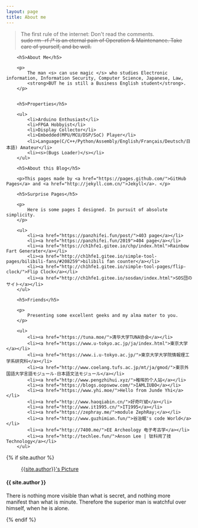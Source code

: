 ```yaml
---
layout: page
title: About me 
---
```


<div class="me">
    <blockquote><p>The first rule of the internet: Don't read the comments.<br>
        <s>sudo rm -rf /* is an eternal pain of Operation & Maintenance. Take care of yourself, and be well.</s> </p></blockquote>

        <h5>About Me</h5>
    
        <p>
            The man <s> can use magic </s> who studies Electronic information, Information Security, Computer Science, Japanese, Law, 
            <strong>BUT he is still a Business English student</strong>.
        </p>
    

        <h5>Properties</h5>

        <ul>
            <li>Arduino Enthusiast</li> 
            <li>FPGA Hobbyist</li>
            <li>Display Collector</li>
            <li>Embedded(MPU/MCU/DSP/SoC) Player</li>
            <li>Language(C/C++/Python/Assembly/English/Français/Deutsch/日本語) Amateur</li>
            <li><s>(Bugs Loader)</s></li>
        </ul>
    
        <h5>About this Blog</h5>
    
        <p>This pages made by <a href="https://pages.github.com/">GitHub Pages</a> and <a href="http://jekyll.com.cn/">Jekyll</a>. </p>
    
        <h5>Surprise Pages</h5>

        <p>
            Here is some pages I designed. In pursuit of absolute simplicity.
        </p>
    
        <ul>
            <li><a href="https://panzhifei.fun/post/">403 page</a></li>
            <li><a href="https://panzhifei.fun/2019">404 page</a></li>
            <li><a href="https://ch1hfe1.gitee.io/chp/index.html">Rainbow Fart Generater</a></li>
            <li><a href="http://ch1hfe1.gitee.io/simple-tool-pages/bilibili-fans/#208259">bilibili fan counter</a></li>
            <li><a href="http://ch1hfe1.gitee.io/simple-tool-pages/flip-clock/">Flip Clock</a></li>
            <li><a href="http://ch1hfe1.gitee.io/sosdan/index.html">SOS団のサイト</a></li>
        </ul>
    
        <h5>Friends</h5>

        <p>
            Presenting some excellent geeks and my alma mater to you.
        </p>
    
        <ul>
            <li><a href="https://tuna.moe/">清华大学TUNA协会</a></li>
            <li><a href="https://www.u-tokyo.ac.jp/ja/index.html">東京大学</a></li>
            <li><a href="https://www.i.u-tokyo.ac.jp/">東京大学大学院情報理工学系研究科</a></li>
            <li><a href="http://www.coelang.tufs.ac.jp/mt/ja/gmod/">東京外国語大学言語モジュール-日本語文法モジュール</a></li>
            <li><a href="http://www.pengzhihui.xyz/">稚晖的个人站</a></li>
            <li><a href="https://blogs.oopswow.com/">IAMLIUBO</a></li>
            <li><a href="https://www.yhi.moe/">Hello from Junde Yhi</a></li>
            <li><a href="http://www.haoqiabin.cn/">好奇吖斌</a></li>
            <li><a href="http://www.it1995.cn/">IT1995</a></li>
            <li><a href="https://zephray.me/">module ZephRay;</a></li>
            <li><a href="http://www.guzhimian.fun/">谷治眠's code World</a></li>
            <li><a href="http://7400.me/">EE Archeology 电子考古学</a></li>
            <li><a href="http://techlee.fun/">Anson Lee | 钛科闹了技Technology</a></li>
        </ul>
        
</div>

<footer class="post-footer">
    <!-- If we want to display author's name and bio -->
    {% if site.author %}
        <figure class="author-image">
            <a class="img" href="{{'/' | relative_url }}" style="background-image: url({{'/assets/images/profile.png' | relative_url}})">
            <span class="hidden">{{site.author}}'s Picture</span></a>
        </figure>
        <section class="author">
            <!-- Author Name -->
            <h4> {{ site.author }} </h4>
            <!-- Author Bio -->
            <p>
                There is nothing more visible than what is secret, and nothing more manifest than what is minute. Therefore the superior man is watchful over himself, when he is alone.
            </p>
        </section>
    {% endif %}
</footer>